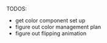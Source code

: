 TODOS:

- get color component set up
- figure out color management plan
- figure out flipping animation